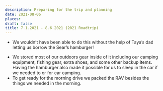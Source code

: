 ```yaml
---
description: Preparing for the trip and planning
date: 2021-08-06
places: 
draft: false
title: 7.1.2021 - 8.6.2021 (2021 Roadtrip)
---
```

- We wouldn’t have been able to do this without the help of Taya’s dad letting us borrow the Sear’s hamburger!
* We stored most of our outdoors gear inside of it including our camping equipment, fishing gear, extra shoes, and some other backup items. Having the hamburger also made it possible for us to sleep in the car if we needed to or for car camping.
* To get ready for the morning drive we packed the RAV besides the things we needed in the morning.